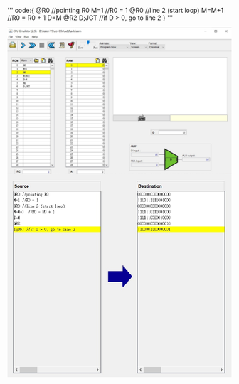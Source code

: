 '''
code:{
    @R0 //pointing R0
    M=1 //R0 = 1
    @R0 //line 2 (start loop)
    M=M+1  //R0 = R0 + 1
    D=M
    @R2
    D;JGT //if D > 0, go to line 2
}
'''

<img src="hw7_else_1.jpg"  align=center />
<img src="hw7_else_2.jpg"  align=center />